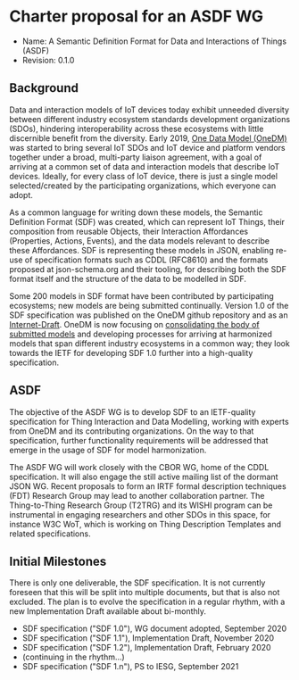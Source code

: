 # Charter proposal for an ASDF WG

- Name: A Semantic Definition Format for Data and Interactions of Things (ASDF)
- Revision: 0.1.0

## Background

  Data and interaction models of IoT devices today exhibit unneeded
  diversity between different industry ecosystem standards development
  organizations (SDOs), hindering interoperability across these
  ecosystems with little discernible benefit from the diversity.
  Early 2019, [One Data Model (OneDM)][2] was started to bring several
  IoT SDOs and IoT device and platform vendors together under a broad,
  multi-party liaison agreement, with a goal of arriving at a common
  set of data and interaction models that describe IoT
  devices. Ideally, for every class of IoT device, there is just a
  single model selected/created by the participating organizations,
  which everyone can adopt.

  As a common language for writing down these models, the Semantic
  Definition Format (SDF) was created, which can represent IoT Things,
  their composition from reusable Objects, their Interaction
  Affordances (Properties, Actions, Events), and the data models
  relevant to describe these Affordances.  SDF is representing these
  models in JSON, enabling re-use of specification formats such as
  CDDL (RFC8610) and the formats proposed at json-schema.org and their
  tooling, for describing both the SDF format itself and the structure
  of the data to be modelled in SDF.

  Some 200 models in SDF format have been contributed by participating
  ecosystems; new models are being submitted continually.  Version 1.0
  of the SDF specification was published on the OneDM github
  repository and as an [Internet-Draft][1].  OneDM is now focusing on
  [consolidating the body of submitted models][3] and developing processes
  for arriving at harmonized models that span different industry
  ecosystems in a common way; they look towards the IETF for
  developing SDF 1.0 further into a high-quality specification.

## ASDF

  The objective of the ASDF WG is to develop SDF to an IETF-quality
  specification for Thing Interaction and Data Modelling, working with
  experts from OneDM and its contributing organizations.  On the way
  to that specification, further functionality requirements will be
  addressed that emerge in the usage of SDF for model harmonization.

  The ASDF WG will work closely with the CBOR WG, home of the CDDL
  specification.  It will also engage the still active mailing list of
  the dormant JSON WG.  Recent proposals to form an IRTF formal
  description techniques (FDT) Research Group may lead to another
  collaboration partner.  The Thing-to-Thing Research Group (T2TRG)
  and its WISHI program can be instrumental in engaging researchers
  and other SDOs in this space, for instance W3C WoT, which is working
  on Thing Description Templates and related specifications.

[1]: https://www.ietf.org/id/draft-onedm-t2trg-sdf-00.html
[2]: https://onedm.org
[3]: https://onedm.org/faq


## Initial Milestones

There is only one deliverable, the SDF specification.
It is not currently foreseen that this will be split into multiple
documents, but that is also not excluded.
The plan is to evolve the specification in a regular rhythm, with a
new Implementation Draft available about bi-monthly.

* SDF specification ("SDF 1.0"), WG document adopted, September 2020
* SDF specification ("SDF 1.1"), Implementation Draft, November 2020
* SDF specification ("SDF 1.2"), Implementation Draft, February 2020
* (continuing in the rhythm...)
* SDF specification ("SDF 1.n"), PS to IESG, September 2021

